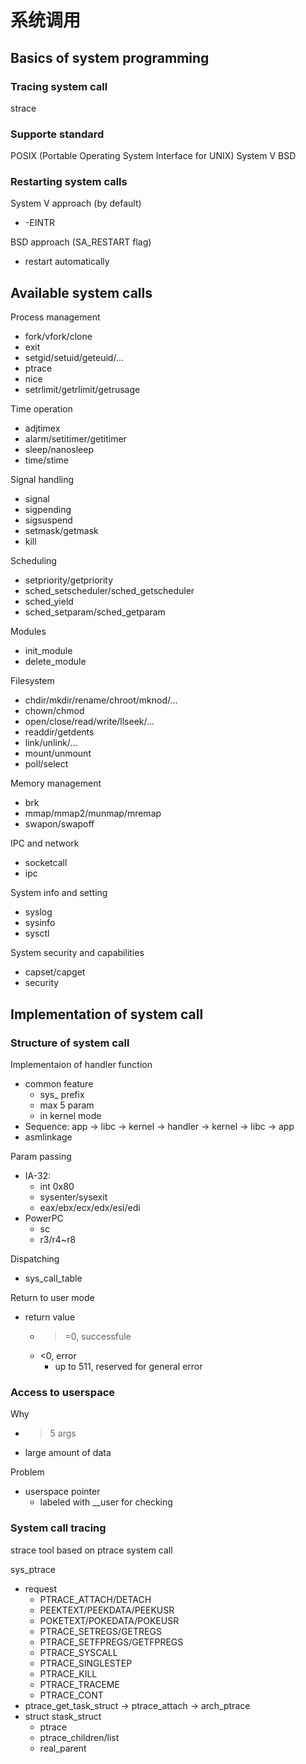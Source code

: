 # 系统调用

## Basics of system programming

### Tracing system call

strace

### Supporte standard

POSIX (Portable Operating System Interface for UNIX)
System V
BSD

### Restarting system calls

System V approach (by default)
- -EINTR

BSD approach (SA_RESTART flag)
- restart automatically

## Available system calls

Process management
- fork/vfork/clone
- exit
- setgid/setuid/geteuid/...
- ptrace
- nice
- setrlimit/getrlimit/getrusage

Time operation
- adjtimex
- alarm/setitimer/getitimer
- sleep/nanosleep
- time/stime

Signal handling
- signal
- sigpending
- sigsuspend
- setmask/getmask
- kill

Scheduling
- setpriority/getpriority
- sched_setscheduler/sched_getscheduler
- sched_yield
- sched_setparam/sched_getparam

Modules
- init_module
- delete_module

Filesystem
- chdir/mkdir/rename/chroot/mknod/...
- chown/chmod
- open/close/read/write/llseek/...
- readdir/getdents
- link/unlink/...
- mount/unmount
- poll/select

Memory management
- brk
- mmap/mmap2/munmap/mremap
- swapon/swapoff

IPC and network
- socketcall
- ipc

System info and setting
- syslog
- sysinfo
- sysctl

System security and capabilities
- capset/capget
- security

## Implementation of system call

### Structure of system call

Implementaion of handler function
- common feature
  - sys_ prefix
  - max 5 param
  - in kernel mode
- Sequence: app -> libc -> kernel -> handler -> kernel -> libc -> app
- asmlinkage

Param passing
- IA-32: 
  - int 0x80
  - sysenter/sysexit
  - eax/ebx/ecx/edx/esi/edi
- PowerPC
  - sc
  - r3/r4~r8

Dispatching
- sys_call_table

Return to user mode
- return value
  - >=0, successfule
  - <0, error
    - up to 511, reserved for general error

### Access to userspace

Why
- >5 args
- large amount of data

Problem
- userspace pointer
  - labeled with __user for checking

### System call tracing

strace tool based on ptrace system call

sys_ptrace
- request
  - PTRACE_ATTACH/DETACH
  - PEEKTEXT/PEEKDATA/PEEKUSR
  - POKETEXT/POKEDATA/POKEUSR
  - PTRACE_SETREGS/GETREGS
  - PTRACE_SETFPREGS/GETFPREGS
  - PTRACE_SYSCALL
  - PTRACE_SINGLESTEP
  - PTRACE_KILL
  - PTRACE_TRACEME
  - PTRACE_CONT
- ptrace_get_task_struct -> ptrace_attach -> arch_ptrace
- struct stask_struct
  - ptrace
  - ptrace_children/list
  - real_parent